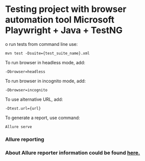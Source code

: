 # Testing project with browser automation tool Microsoft Playwright + Java + TestNG

o run tests from command line use:

    mvn test -Dsuite={test_suite_name}.xml

To run browser in headless mode, add:

    -Dbrowser=headless

To run browser in incognito mode, add:

    -Dbrowser=incognito


To use alternative URL, add:

    -Dtest.url={url}

To generate a report, use command:

    Allure serve

### Allure reporting
### About Allure reporter information could be found [here.](https://docs.qameta.io/allure/#_about)
